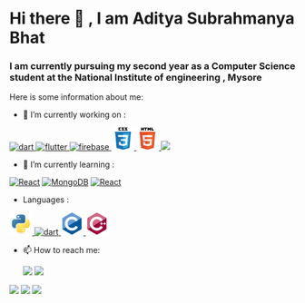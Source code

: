 # Hi there 👋 , I am Aditya Subrahmanya Bhat

### I am currently pursuing my second year as a Computer Science student at the National Institute of engineering , Mysore

Here is some information about me:

- 🔭 I’m currently working on  :  
   
<p>
   <!--    ![Dart](https://img.shields.io/badge/-Dart-purple?style=flat-square&logo=Dart) -->
<a href="https://dart.dev" target="_blank"> <img src="https://www.vectorlogo.zone/logos/dartlang/dartlang-icon.svg" alt="dart" width="40" height="40"/> </a> 
<!--    ![Flutter](https://img.shields.io/badge/-Flutter-black?style=flat-square&logo=Flutter) -->
<a href="https://flutter.dev" target="_blank"> <img src="https://www.vectorlogo.zone/logos/flutterio/flutterio-icon.svg" alt="flutter" width="40" height="40"/> </a>
<!--    ![Firebase](https://img.shields.io/badge/-Firebase-00599C?style=flat-square&logo=Firebase) -->
<a href="https://firebase.google.com/" target="_blank"> <img src="https://www.vectorlogo.zone/logos/firebase/firebase-icon.svg" alt="firebase" width="40" height="40"/> </a> 
<!--    ![HTML](https://img.shields.io/badge/-HTML-red?style=flat-square&logo=HTML)
   ![CSS](https://img.shields.io/badge/-CSS-orange?style=flat-square&logo=CSS) -->
    <a href="https://www.w3schools.com/css/" target="_blank"> <img src="https://raw.githubusercontent.com/devicons/devicon/master/icons/css3/css3-original-wordmark.svg" alt="css3" width="40" height="40"/> </a> 
<a href="https://www.w3.org/html/" target="_blank"> <img src="https://raw.githubusercontent.com/devicons/devicon/master/icons/html5/html5-original-wordmark.svg" alt="html5" width="40" height="40"/> </a> 
<!--    ![Halfmoon](https://img.shields.io/badge/-Halfmoon-purple?style=flat-square&logo=Halfmoon) -->
   <img src="https://img.shields.io/badge/-Halfmoon-purple?style=flat-square&logo=Halfmoon"/>
 </p>
   
- 🌱 I’m currently learning  :  
      
<!--    ![React](https://img.shields.io/badge/-React-black?style=flat-square&logo=react) -->
<!--    ![](https://camo.githubusercontent.com/cf1a0ef083a2372d7f66b4691d5d25bfd8c098f42871e8da90edb1f32ed187c4/68747470733a2f2f696d672e736869656c64732e696f2f62616467652f2d4a6176615363726970742d626c61636b3f7374796c653d666c61742d737175617265266c6f676f3d6a617661736372697074) -->
<!--    ![MongoDB](https://img.shields.io/badge/-MongoDB-black?style=flat-square&logo=mongodb) -->
   <a href=""><img src="https://www.vectorlogo.zone/logos/reactjs/reactjs-ar21.svg" alt="React" width="80" height="40"></a>
   <a href=""><img src="https://www.vectorlogo.zone/logos/mongodb/mongodb-ar21.svg" alt="MongoDB" width="80" height="40"></a>
   <a href=""><img src="https://camo.githubusercontent.com/cf1a0ef083a2372d7f66b4691d5d25bfd8c098f42871e8da90edb1f32ed187c4/68747470733a2f2f696d672e736869656c64732e696f2f62616467652f2d4a6176615363726970742d626c61636b3f7374796c653d666c61742d737175617265266c6f676f3d6a617661736372697074" alt="React" width="110" height="35"></a>
   

   

- Languages   :   
   
<p>
<!--    ![](https://camo.githubusercontent.com/f650f8b07062b407c22e368cd81b39ad757cb13f1c9ac48a001a190fd38f7b73/68747470733a2f2f696d672e736869656c64732e696f2f62616467652f2d707974686f6e2d626c61636b3f7374796c653d666c61742d737175617265266c6f676f3d707974686f6e) -->
<a href="https://www.python.org" target="_blank"> <img src="https://raw.githubusercontent.com/devicons/devicon/master/icons/python/python-original.svg" alt="python" width="40" height="40"/> </a> 
<!--    ![](https://camo.githubusercontent.com/7ea4561f6d027d24d1cedd73a7f1848efc36fd0a59d33dec6b8f587d8ef93155/68747470733a2f2f696d672e736869656c64732e696f2f62616467652f2d446172742d3241423746363f7374796c653d666c61742d737175617265266c6f676f3d44617274) -->
<a href="https://dart.dev" target="_blank"> <img src="https://www.vectorlogo.zone/logos/dartlang/dartlang-icon.svg" alt="dart" width="40" height="40"/> </a> 
<!--    ![C](https://img.shields.io/badge/-C-black?style=flat-square&logo=C) -->
 <a href="https://www.cprogramming.com/" target="_blank"> <img src="https://raw.githubusercontent.com/devicons/devicon/master/icons/c/c-original.svg" alt="https://img.shields.io/badge/-C-black?style=flat-square&logo=C" width="40" height="40"/> </a> 
    <a href="https://www.w3schools.com/cpp/" target="_blank"> <img src="https://raw.githubusercontent.com/devicons/devicon/master/icons/cplusplus/cplusplus-original.svg" alt="cplusplus" width="40" height="40"/> </a> 
</p>
   

- 📫 How to reach me: 

   [<img src="https://img.shields.io/badge/twitter-%231DA1F2.svg?&style=for-the-badge&logo=twitter&logoColor=white" />](https://twitter.com/AdityaSBhat1)
   [<img src="https://img.shields.io/badge/linkedin-%230077B5.svg?&style=for-the-badge&logo=linkedin&logoColor=white" />](https://www.linkedin.com/in/aditya-subrahmanya-bhat-922b22209/)


<!--[![Aditya's GitHub stats](https://github-readme-stats.vercel.app/api?username=AdityaSubrahmanyaBhat)](https://github.com/AdityaSubrahmanyaBhat/github-readme-stats)-->
<!-- ![Aditya's GitHub stats](https://github-readme-stats.vercel.app/api?username=AdityaSubrahmanyaBhat&theme=algolia&count_private=true&hide=contribs,prs,issues&show_icons=true) -->
<img src="https://github-readme-stats.vercel.app/api?username=AdityaSubrahmanyaBhat&theme=algolia&count_private=true&hide=contribs,prs,issues&show_icons=true">
<!-- 
[![Top Langs](https://github-readme-stats.vercel.app/api/top-langs/?username=AdityaSubrahmanyaBhat&theme=algolia&layout=compact&langs_count=10)](https://github.com/AdityaSubrahmanyaBhat/github-readme-stats) -->
<img src="https://github-readme-stats.vercel.app/api/top-langs/?username=AdityaSubrahmanyaBhat&theme=algolia&layout=compact&langs_count=10)](https://github.com/AdityaSubrahmanyaBhat/github-readme-stats">
<!--[![Readme Card](https://github-readme-stats.vercel.app/api/pin/?username=AdityaSubrahmanyaBhat&repo=github-readme-stats)](https://github.com/AdityaSubrahmanyaBhat/github-readme-stats)-->
<!-- <img src="https://profile-counter.glitch.me/AdityaSubrahmanyaBhat/count.svg"> -->
<!-- <img src="https://github4life.herokuapp.com/AdityaSubrahmanyaBhat.gif"> -->
<!-- <img src="https://activity-graph.herokuapp.com/graph?username=AdityaSubrahmanyaBhat&theme=react-dark&bg_color=20232a&hide_border=true" width="100%"/> -->
<!-- <img src="https://github-readme-streak-stats.herokuapp.com/?user=AdityaSubrahmanyaBhat&theme=highcontrast" /> -->

<!-- ![](https://github-profile-summary-cards.vercel.app/api/cards/profile-details?username=AdityaSubrahmanyaBhat&theme=vue) -->
<img src="https://github-profile-summary-cards.vercel.app/api/cards/profile-details?username=AdityaSubrahmanyaBhat&theme=vue" />


 
